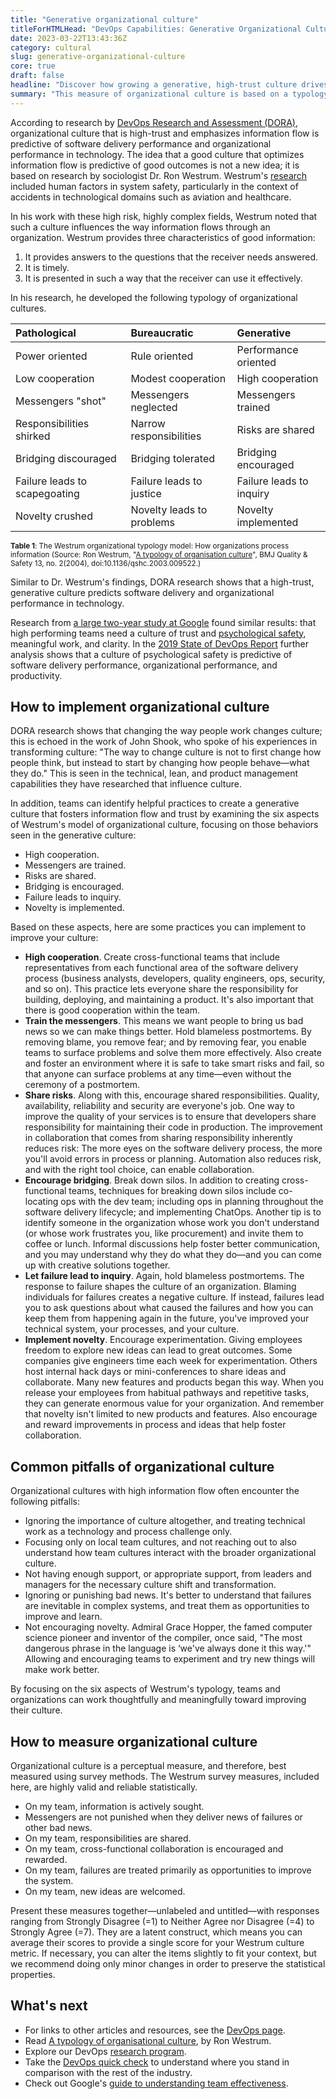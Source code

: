 ```yaml
---
title: "Generative organizational culture"
titleForHTMLHead: "DevOps Capabilities: Generative Organizational Culture" # TODO: can we DRY this out?
date: 2023-03-22T13:43:36Z
category: cultural
slug: generative-organizational-culture
core: true
draft: false
headline: "Discover how growing a generative, high-trust culture drives better organizational and software delivery performance."
summary: "This measure of organizational culture is based on a typology developed by Ron Westrum, a sociologist who studied safety-critical complex systems in the domains of aviation and healthcare. Our own research has found that this measure of culture is predictive of IT Performance, organizational performance, and decreasing burnout. Hallmarks of this include good information flow, high cooperation and trust, bridging between teams, and embracing novel solutions."
---
```


According to research by [DevOps Research and Assessment (DORA)](https://dora.dev), organizational
culture that is high-trust and emphasizes information flow is predictive of
software delivery performance and organizational performance in technology. The
idea that a good culture that optimizes information flow is predictive of good
outcomes is not a new idea; it is based on research by sociologist Dr. Ron
Westrum. Westrum's
[research](http://bmj.co/1BRGh5q)
included human factors in system safety, particularly in the context of
accidents in technological domains such as aviation and healthcare.

In his work with these high risk, highly complex fields, Westrum noted that such
a culture influences the way information flows through an organization. Westrum
provides three characteristics of good information:

1.  It provides answers to the questions that the receiver needs answered.
1.  It is timely.
1.  It is presented in such a way that the receiver can use it effectively.

In his research, he developed the following typology of organizational cultures.

| Pathological                  | Bureaucratic              | Generative                |
| :---                          | :---                      | :---                      |
| Power oriented                | Rule oriented             | Performance oriented      |
| Low cooperation               | Modest cooperation        | High cooperation          |
| Messengers "shot"             | Messengers neglected      | Messengers trained        |
| Responsibilities shirked      | Narrow responsibilities   | Risks are shared          |
| Bridging discouraged          | Bridging tolerated        | Bridging encouraged       |
| Failure leads to scapegoating | Failure leads to justice  | Failure leads to inquiry  |
| Novelty crushed               | Novelty leads to problems | Novelty implemented       |

<small><strong>Table 1</strong>: The Westrum organizational typology model: How organizations process information (Source: Ron Westrum, "<a href="https://qualitysafety.bmj.com/content/13/suppl_2/ii22.short">A typology of organisation culture</a>", BMJ Quality &amp; Safety 13, no. 2(2004), doi:10.1136/qshc.2003.009522.)</small>

Similar to Dr. Westrum's findings, DORA research shows that a high-trust,
generative culture predicts software delivery and organizational performance in
technology.

Research from
[a large two-year study at Google](https://rework.withgoogle.com/blog/five-keys-to-a-successful-google-team/)
found similar results: that high performing teams need a culture of trust and
[psychological safety](https://rework.withgoogle.com/guides/understanding-team-effectiveness/steps/foster-psychological-safety/),
meaningful work, and clarity. In the
[2019 State of DevOps Report](https://services.google.com/fh/files/misc/state-of-devops-2019.pdf)
further analysis shows that a culture of psychological safety is predictive of
software delivery performance, organizational performance, and productivity.

## How to implement organizational culture

DORA research shows that changing the way people work changes culture; this is
echoed in the work of John Shook, who spoke of his experiences in transforming
culture: "The way to change culture is not to first change how people think, but
instead to start by changing how people behave—what they do." This is seen in
the technical, lean, and product management capabilities they have researched
that influence culture.

In addition, teams can identify helpful practices to create a generative culture
that fosters information flow and trust by examining the six aspects of
Westrum's model of organizational culture, focusing on those behaviors seen in
the generative culture:

-   High cooperation.
-   Messengers are trained.
-   Risks are shared.
-   Bridging is encouraged.
-   Failure leads to inquiry.
-   Novelty is implemented.

Based on these aspects, here are some practices you can implement to improve
your culture:

-   **High cooperation**. Create cross-functional teams that include
    representatives from each functional area of the software delivery process
    (business analysts, developers, quality engineers, ops, security, and so
    on). This practice lets everyone share the responsibility for building,
    deploying, and maintaining a product. It's also important that there is good
    cooperation within the team.
-   **Train the messengers**. This means we want people to bring us bad news so
    we can make things better. Hold blameless postmortems. By removing blame,
    you remove fear; and by removing fear, you enable teams to surface problems
    and solve them more effectively. Also create and foster an environment where
    it is safe to take smart risks and fail, so that anyone can surface problems
    at any time—even without the ceremony of a postmortem.
-   **Share risks**. Along with this, encourage shared responsibilities.
    Quality, availability, reliability and security are everyone's job. One way
    to improve the quality of your services is to ensure that developers share
    responsibility for maintaining their code in production. The improvement in
    collaboration that comes from sharing responsibility inherently reduces
    risk: The more eyes on the software delivery process, the more you'll avoid
    errors in process or planning. Automation also reduces risk, and with the
    right tool choice, can enable collaboration.
-   **Encourage bridging**. Break down silos. In addition to creating
    cross-functional teams, techniques for breaking down silos include
    co-locating ops with the dev team; including ops in planning throughout the
    software delivery lifecycle; and implementing ChatOps. Another tip is to
    identify someone in the organization whose work you don't understand (or
    whose work frustrates you, like procurement) and invite them to coffee or
    lunch. Informal discussions help foster better communication, and you may
    understand why they do what they do—and you can come up with creative
    solutions together.
-   **Let failure lead to inquiry**. Again, hold blameless postmortems. The
    response to failure shapes the culture of an organization. Blaming
    individuals for failures creates a negative culture. If instead, failures
    lead you to ask questions about what caused the failures and how you can
    keep them from happening again in the future, you've improved your technical
    system, your processes, and your culture.
-   **Implement novelty**. Encourage experimentation. Giving employees freedom
    to explore new ideas can lead to great outcomes. Some companies give
    engineers time each week for experimentation. Others host internal hack days
    or mini-conferences to share ideas and collaborate. Many new features and
    products began this way. When you release your employees from habitual
    pathways and repetitive tasks, they can generate enormous value for your
    organization. And remember that novelty isn't limited to new products and
    features. Also encourage and reward improvements in process and ideas that
    help foster collaboration.

## Common pitfalls of organizational culture

Organizational cultures with high information flow often encounter the following
pitfalls:

-   Ignoring the importance of culture altogether, and treating technical work
    as a technology and process challenge only.
-   Focusing only on local team cultures, and not reaching out to also
    understand how team cultures interact with the broader organizational
    culture.
-   Not having enough support, or appropriate support, from leaders and managers
    for the necessary culture shift and transformation.
-   Ignoring or punishing bad news. It's better to understand that failures are
    inevitable in complex systems, and treat them as opportunities to improve
    and learn.
-   Not encouraging novelty. Admiral Grace Hopper, the famed computer science
    pioneer and inventor of the compiler, once said, "The most dangerous phrase
    in the language is ‘we've always done it this way.'" Allowing and
    encouraging teams to experiment and try new things will make work better.

By focusing on the six aspects of Westrum's typology, teams and organizations
can work thoughtfully and meaningfully toward improving their culture.

## How to measure organizational culture

Organizational culture is a perceptual measure, and therefore, best measured
using survey methods. The Westrum survey measures, included here, are highly
valid and reliable statistically.

-   On my team, information is actively sought.
-   Messengers are not punished when they deliver news of failures or other bad
    news.
-   On my team, responsibilities are shared.
-   On my team, cross-functional collaboration is encouraged and rewarded.
-   On my team, failures are treated primarily as opportunities to improve the system.
-   On my team, new ideas are welcomed.

Present these measures together—unlabeled and untitled—with responses ranging
from Strongly Disagree (=1) to Neither Agree nor Disagree (=4) to Strongly Agree
(=7). They are a latent construct, which means you can average their scores to
provide a single score for your Westrum culture metric. If necessary, you can
alter the items slightly to fit your context, but we recommend doing only minor
changes in order to preserve the statistical properties.

## What's next

-   For links to other articles and resources, see the
    [DevOps page](https://cloud.google.com/devops).
-   Read
    [A typology of organisational culture](https://qualitysafety.bmj.com/content/13/suppl_2/ii22.short),
    by Ron Westrum.
-   Explore our DevOps
    [research program](https://www.devops-research.com/research.html).
-   Take the
    [DevOps quick check](/quickcheck/)
    to understand where you stand in comparison with the rest of the industry.
-   Check out Google's
    [guide to understanding team effectiveness](https://rework.withgoogle.com/guides/understanding-team-effectiveness/steps/introduction/).
